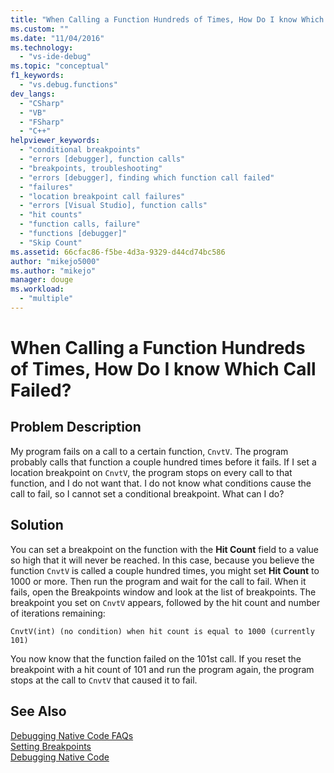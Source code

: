 ```yaml
---
title: "When Calling a Function Hundreds of Times, How Do I know Which Call Failed? | Microsoft Docs"
ms.custom: ""
ms.date: "11/04/2016"
ms.technology: 
  - "vs-ide-debug"
ms.topic: "conceptual"
f1_keywords: 
  - "vs.debug.functions"
dev_langs: 
  - "CSharp"
  - "VB"
  - "FSharp"
  - "C++"
helpviewer_keywords: 
  - "conditional breakpoints"
  - "errors [debugger], function calls"
  - "breakpoints, troubleshooting"
  - "errors [debugger], finding which function call failed"
  - "failures"
  - "location breakpoint call failures"
  - "errors [Visual Studio], function calls"
  - "hit counts"
  - "function calls, failure"
  - "functions [debugger]"
  - "Skip Count"
ms.assetid: 66cfac86-f5be-4d3a-9329-d44cd74bc586
author: "mikejo5000"
ms.author: "mikejo"
manager: douge
ms.workload: 
  - "multiple"
---
```

# When Calling a Function Hundreds of Times, How Do I know Which Call Failed?
## Problem Description  
 My program fails on a call to a certain function, `CnvtV`. The program probably calls that function a couple hundred times before it fails. If I set a location breakpoint on `CnvtV`, the program stops on every call to that function, and I do not want that. I do not know what conditions cause the call to fail, so I cannot set a conditional breakpoint. What can I do?  
  
## Solution  
 You can set a breakpoint on the function with the **Hit Count** field to a value so high that it will never be reached. In this case, because you believe the function `CnvtV` is called a couple hundred times, you might set **Hit Count** to 1000 or more. Then run the program and wait for the call to fail. When it fails, open the Breakpoints window and look at the list of breakpoints. The breakpoint you set on `CnvtV` appears, followed by the hit count and number of iterations remaining:  
  
```  
CnvtV(int) (no condition) when hit count is equal to 1000 (currently 101)  
```  
  
 You now know that the function failed on the 101st call. If you reset the breakpoint with a hit count of 101 and run the program again, the program stops at the call to `CnvtV` that caused it to fail.  
  
## See Also  
 [Debugging Native Code FAQs](../debugger/debugging-native-code-faqs.md)   
 [Setting Breakpoints](http://msdn.microsoft.com/en-us/fe4eedc1-71aa-4928-962f-0912c334d583)   
 [Debugging Native Code](../debugger/debugging-native-code.md)